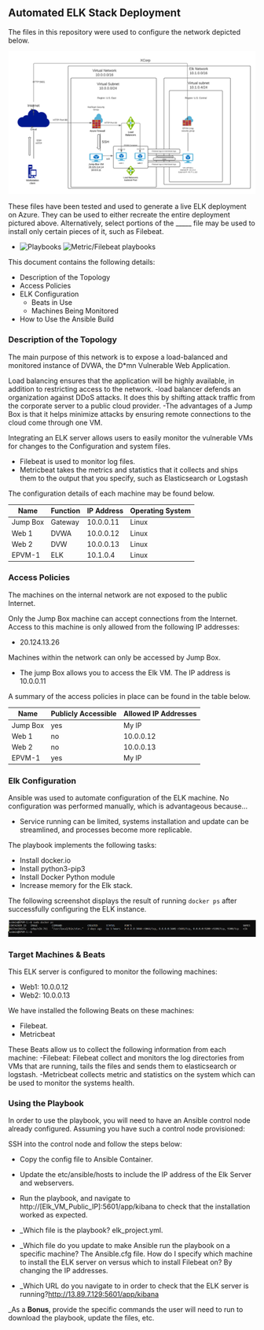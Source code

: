 ## Automated ELK Stack Deployment

The files in this repository were used to configure the network depicted below.

![Elk Project Diagram](./Diagrams/Elk_Project_Diagram.png)

These files have been tested and used to generate a live ELK deployment on Azure. They can be used to either recreate the entire deployment pictured above. Alternatively, select portions of the _____ file may be used to install only certain pieces of it, such as Filebeat.

  - ![Playbooks](./Ansible/elk_project_playbook.yml) ![Metric/Filebeat playbooks](./Ansible/Metric_playbook.yml)

This document contains the following details:
- Description of the Topology
- Access Policies
- ELK Configuration
  - Beats in Use
  - Machines Being Monitored
- How to Use the Ansible Build


### Description of the Topology

The main purpose of this network is to expose a load-balanced and monitored instance of DVWA, the D*mn Vulnerable Web Application.

Load balancing ensures that the application will be highly available, in addition to restricting access to the network.
-load balancer defends an organization against DDoS attacks. It does this by shifting attack traffic from the corporate server to a public cloud provider.
-The advantages of a Jump Box is that it helps minimize attacks by ensuring remote connections to the cloud come through one VM.

Integrating an ELK server allows users to easily monitor the vulnerable VMs for changes to the Configuration and system files.
- Filebeat is used to monitor log files.
- Metricbeat takes the metrics and statistics that it collects and ships them to the output that you specify, such as Elasticsearch or Logstash

The configuration details of each machine may be found below.


| Name     | Function | IP Address | Operating System |
|----------|----------|------------|------------------|
| Jump Box | Gateway  | 10.0.0.11  | Linux            |
| Web 1    | DVWA     | 10.0.0.12  | Linux            |
| Web 2    | DVW      | 10.0.0.13  | Linux            |
| EPVM-1   | ELK      | 10.1.0.4   | Linux            |

### Access Policies

The machines on the internal network are not exposed to the public Internet.

Only the Jump Box machine can accept connections from the Internet. Access to this machine is only allowed from the following IP addresses:
- 20.124.13.26

Machines within the network can only be accessed by Jump Box.
- The jump Box allows you to access the Elk VM. The IP address is 10.0.0.11

 A summary of the access policies in place can be found in the table below.

| Name     | Publicly Accessible | Allowed IP Addresses |
|----------|---------------------|----------------------|
| Jump Box | yes                 | My IP                |
| Web 1    | no                  | 10.0.0.12            |
| Web 2    | no                  | 10.0.0.13            |
| EPVM-1   | yes                 | My IP                |

### Elk Configuration

Ansible was used to automate configuration of the ELK machine. No configuration was performed manually, which is advantageous because...
- Service running can be limited, systems installation and update can be streamlined, and processes become more replicable.

The playbook implements the following tasks:
- Install docker.io
- Install python3-pip3
- Install Docker Python module
- Increase memory for the Elk stack.

The following screenshot displays the result of running `docker ps` after successfully configuring the ELK instance.

![docker ps output](./Diagrams/docker_ps_output.PNG)

### Target Machines & Beats
This ELK server is configured to monitor the following machines:
- Web1: 10.0.0.12
- Web2: 10.0.0.13

We have installed the following Beats on these machines:
- Filebeat.
- Metricbeat

These Beats allow us to collect the following information from each machine:
-Filebeat: Filebeat collect and monitors the log directories from VMs that are running, tails the files and sends them to elasticsearch or logstash.
-Metricbeat collects metric and statistics on the system which can be used to monitor the systems health.
### Using the Playbook
In order to use the playbook, you will need to have an Ansible control node already configured. Assuming you have such a control node provisioned:

SSH into the control node and follow the steps below:
- Copy the config file to Ansible Container.
- Update the etc/ansible/hosts to include the IP address of the Elk Server and webservers.
- Run the playbook, and navigate to http://[Elk_VM_Public_IP]:5601/app/kibana to check that the installation worked as expected.


- _Which file is the playbook? elk_project.yml.  
- _Which file do you update to make Ansible run the playbook on a specific machine? The Ansible.cfg file. How do I specify which machine to install the ELK server on versus which to install Filebeat on? By changing the IP addresses.
- _Which URL do you navigate to in order to check that the ELK server is running?http://13.89.7.129:5601/app/kibana

_As a **Bonus**, provide the specific commands the user will need to run to download the playbook, update the files, etc.
